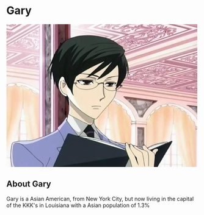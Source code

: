 # Gary

![Picture of Gary](/assets/anime.jpeg)

## About Gary
Gary is a Asian American, from New York City, but now living in the capital of the KKK's in Louisiana with a Asian population of
1.3%